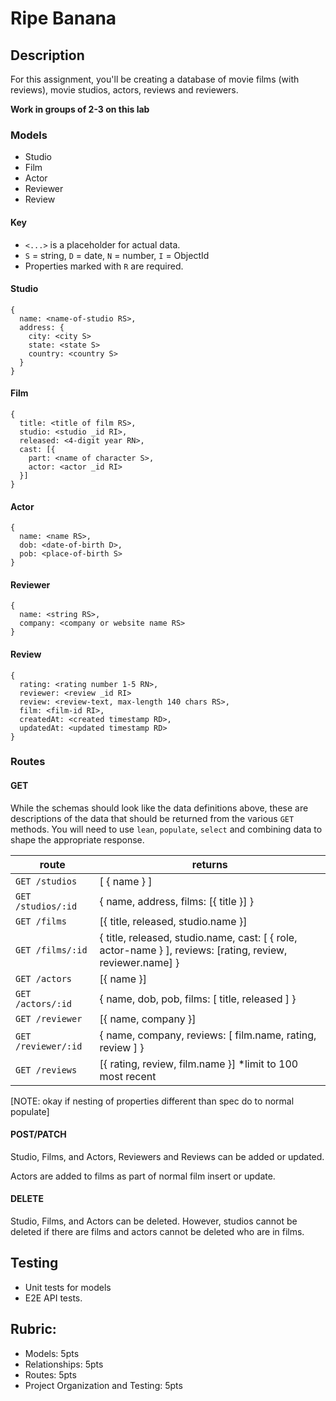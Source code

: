 Ripe Banana
===

## Description

For this assignment, you'll be creating a database of movie films (with reviews), movie studios, actors, reviews and reviewers.

**Work in groups of 2-3 on this lab**

### Models

* Studio
* Film
* Actor
* Reviewer
* Review

#### Key
* `<...>` is a placeholder for actual data.
* `S` = string, `D` = date, `N` = number, `I` = ObjectId
* Properties marked with `R` are required.

#### Studio

```
{
  name: <name-of-studio RS>,
  address: {
    city: <city S>
    state: <state S>
    country: <country S>
  }
}
```

#### Film

```
{
  title: <title of film RS>,
  studio: <studio _id RI>,
  released: <4-digit year RN>,
  cast: [{
    part: <name of character S>,
    actor: <actor _id RI>
  }]
}
```


#### Actor

```
{ 
  name: <name RS>,
  dob: <date-of-birth D>,
  pob: <place-of-birth S>
}
```

#### Reviewer

```
{ 
  name: <string RS>,
  company: <company or website name RS>
}
```


#### Review

```
{ 
  rating: <rating number 1-5 RN>,
  reviewer: <review _id RI>
  review: <review-text, max-length 140 chars RS>,
  film: <film-id RI>,
  createdAt: <created timestamp RD>,
  updatedAt: <updated timestamp RD>
}
```


### Routes

#### GET

While the schemas should look like the data definitions above, these are descriptions of the data that should be returned from the various `GET` methods. You will need to use `lean`, `populate`, `select` and combining data to shape the appropriate response. 

route | returns
---|---
`GET /studios` | [ { name } ]
`GET /studios/:id` | { name, address, films: [{ title }] }
`GET /films` | [{ title, released, studio.name }]
`GET /films/:id` | { title, released, studio.name, cast: [ { role, actor-name } ], reviews: [rating, review, reviewer.name] }
`GET /actors` | [{ name }]
`GET /actors/:id` | { name, dob, pob, films: [ title, released ] }
`GET /reviewer` | [{ name, company }]
`GET /reviewer/:id` | { name, company, reviews: [ film.name, rating, review ] }
`GET /reviews` | [{ rating, review, film.name }] *limit to 100 most recent

[NOTE: okay if nesting of properties different than spec do to normal populate]

#### POST/PATCH

Studio, Films, and Actors, Reviewers and Reviews can be added or updated.

Actors are added to films as part of normal film insert or update.

#### DELETE

Studio, Films, and Actors can be deleted. However, studios cannot be deleted if there are films and
actors cannot be deleted who are in films.

## Testing

* Unit tests for models
* E2E API tests.

## Rubric:

* Models: 5pts
* Relationships: 5pts
* Routes: 5pts
* Project Organization and Testing: 5pts
